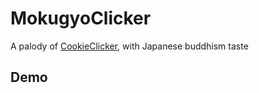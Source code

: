 # MokugyoClicker
A palody of [CookieClicker](http://orteil.dashnet.org/cookieclicker/), with Japanese buddhism taste

## Demo
[](http://gmork.in/mokugyo/)
